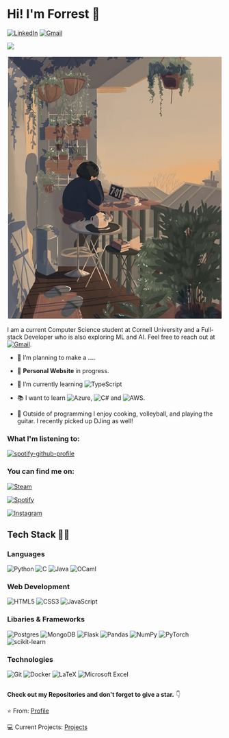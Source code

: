 # Hi! I'm Forrest 👋

[![LinkedIn][linkedin-shield]][linkedin-url]
[![Gmail][gmail1-shield]][gmail1-url]

[gmail1-shield]: https://img.shields.io/badge/Gmail-555?style=for-the-badge&logo=gmail&logoColor=white
[gmail1-url]: mailto:fhc25@cornell.edu

[linkedin-shield]: https://img.shields.io/badge/-LinkedIn-black.svg?style=for-the-badge&logo=linkedin&colorB=555
[linkedin-url]: https://linkedin.com/in/forrestcai

<img src="https://img.shields.io/github/followers/forrestcai35?label=Followers" style=" float:left, margin-right:10px" /> 


<p align="center">
  <img src="Sprites/banner.gif" width = 500>
</p>


I am a current Computer Science student at Cornell University and a Full-stack Developer who is also exploring ML and AI. Feel free to reach out at [![Gmail][gmail-shield]][gmail-url]. 

[gmail-shield]: https://img.shields.io/badge/fhc25@cornell.edu-D14836?style=flat
[gmail-url]: mailto:fhc25@cornell.edu
 
 * 🔭 I’m planning to make a **...**.

 * 🚧 **Personal Website** in progress.
 
 * 🌱 I’m currently learning ![TypeScript](https://img.shields.io/badge/Typescript-%23007ACC.svg?style=flat&logo=typescript&logoColor=white) 

 * :books: I want to learn ![Azure](https://img.shields.io/badge/Azure-%230072C6.svg?style=flat&logo=microsoftazure&logoColor=white), 	![C#](https://img.shields.io/badge/C%23-%23239120.svg?style=flat&logo=csharp&logoColor=white) and ![AWS](https://img.shields.io/badge/AWS-%23FF9900.svg?style=flat&logo=amazon&logoColor=white).

 * 🏐 Outside of programming I enjoy cooking, volleyball, and playing the guitar. I recently picked up DJing as well!

### What I'm listening to:
[![spotify-github-profile](https://spotify-github-profile.kittinanx.com/api/view?uid=n6hye6l1mwqys2cwiw4u51j8b&cover_image=true&theme=novatorem&show_offline=true&background_color=ffffff&interchange=true&bar_color=8f53ca&bar_color_cover=false)](https://spotify-github-profile.kittinanx.com/api/view?uid=n6hye6l1mwqys2cwiw4u51j8b&redirect=true)

### You can find me on:
[![Steam][steam-shield]][steam-url]

[steam-shield]: https://img.shields.io/badge/steam-%23000000.svg?style=for-the-badge&logo=steam&logoColor=white
[steam-url]: https://steamcommunity.com/id/opr3a

[![Spotify][spotify-shield]][spotify-url]

[spotify-shield]: https://img.shields.io/badge/Spotify-1ED760?style=for-the-badge&logo=spotify&logoColor=white
[spotify-url]: https://open.spotify.com/user/n6hye6l1mwqys2cwiw4u51j8b?si=d8a289246e4540fc

[![Instagram][instagram-shield]][instagram-url]

[instagram-shield]: https://img.shields.io/badge/Instagram-E1306C?style=for-the-badge&logo=instagram&logoColor=white
[instagram-url]: https://www.instagram.com/forrest.cai/

## Tech Stack 👨‍💻
### Languages 
![Python](https://img.shields.io/badge/Python-%233776AB?style=for-the-badge&logo=Python&logoColor=white&labelColor=)
![C](https://img.shields.io/badge/C-%23E98407.svg?style=for-the-badge&logo=C&logoColor=white&labelColor=&color=00599C)
![Java](https://img.shields.io/badge/Java-%23F7931E.svg?style=for-the-badge&logo=java&logoColor=white&labelColor=)
![OCaml](https://img.shields.io/badge/OCaml-%23E98407.svg?style=for-the-badge&logo=ocaml&logoColor=white&labelColor=)




### Web Development 
![HTML5](https://img.shields.io/badge/html5-%23E34F26.svg?style=for-the-badge&logo=html5&logoColor=white&labelColor=)
![CSS3](https://img.shields.io/badge/css3-%201572B6.svg?style=for-the-badge&logo=css3&logoColor=white&color=1572B6)
![JavaScript](https://img.shields.io/badge/javascript-%23323330.svg?style=for-the-badge&logo=javascript&logoColor=&labelColor=) 


### Libaries & Frameworks
![Postgres](https://img.shields.io/badge/postgres-%23316192.svg?style=for-the-badge&logo=postgresql&logoColor=white)
![MongoDB](https://img.shields.io/badge/MongoDB-%234ea94b.svg?style=for-the-badge&logo=mongodb&logoColor=white)
![Flask](https://img.shields.io/badge/flask-%23000.svg?style=for-the-badge&logo=flask&logoColor=white)
![Pandas](https://img.shields.io/badge/pandas-%23150458.svg?style=for-the-badge&logo=pandas&logoColor=white)
![NumPy](https://img.shields.io/badge/numpy-%23013243.svg?style=for-the-badge&logo=numpy&logoColor=white)
![PyTorch](https://img.shields.io/badge/PyTorch-%23EE4C2C.svg?style=for-the-badge&logo=PyTorch&logoColor=white)
![scikit-learn](https://img.shields.io/badge/scikit--learn-%23F7931E.svg?style=for-the-badge&logo=scikit-learn&logoColor=white)

### Technologies 
![Git](https://img.shields.io/badge/git-%23F05033.svg?style=for-the-badge&logo=git&logoColor=white)
![Docker](https://img.shields.io/badge/docker-%230db7ed.svg?style=for-the-badge&logo=docker&logoColor=white)
![LaTeX](https://img.shields.io/badge/latex-%23008080.svg?style=for-the-badge&logo=latex&logoColor=white)
![Microsoft Excel](https://img.shields.io/badge/Excel-217346?style=for-the-badge&logo=microsoft-excel&logoColor=white)
##
**Check out my Repositories and don't forget to give a star.** 👇

:star: From: [Profile](https://github.com/forrestcai35)

💻 Current Projects: [Projects](https://github.com/forrestcai35?tab=repositories)



<!--
**forrestcai35/forrestcai35** is a ✨ _special_ ✨ repository because its `README.md` (this file) appears on your GitHub profile.

Here are some ideas to get you started:

- 🔭 I’m currently working on ...
- 🌱 I’m currently learning ...
- 👯 I’m looking to collaborate on ...
- 🤔 I’m looking for help with ...
- 💬 Ask me about ...
- 📫 How to reach me: ...
- 😄 Pronouns: ...
- ⚡ Fun fact: ...
-->
